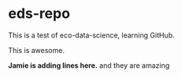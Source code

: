 # eds-repo

 
This is a test of eco-data-science, learning GitHub.

This is awesome.

**Jamie is adding lines here.** and they are amazing

